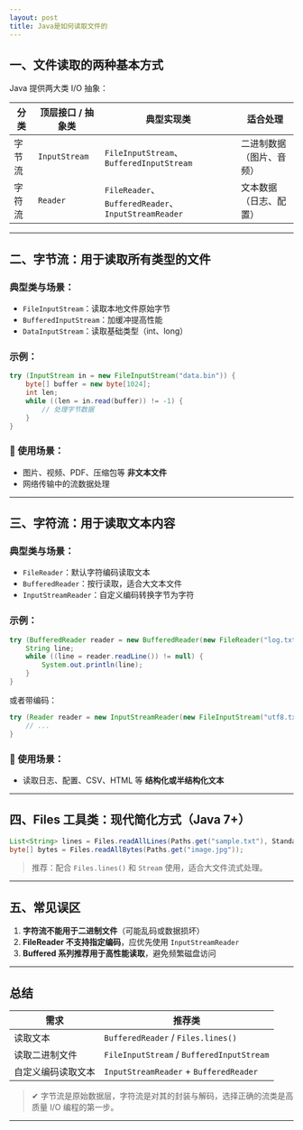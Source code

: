 ```yaml
---
layout: post
title: Java是如何读取文件的
---
```

## 一、文件读取的两种基本方式

Java 提供两大类 I/O 抽象：

| 分类  | 顶层接口 / 抽象类    | 典型实现类                                             | 适合处理         |
| --- | ------------- | ------------------------------------------------- | ------------ |
| 字节流 | `InputStream` | `FileInputStream`、`BufferedInputStream`           | 二进制数据（图片、音频） |
| 字符流 | `Reader`      | `FileReader`、`BufferedReader`、`InputStreamReader` | 文本数据（日志、配置）  |

---

## 二、字节流：用于读取**所有类型的文件**

### 典型类与场景：

* `FileInputStream`：读取本地文件原始字节
* `BufferedInputStream`：加缓冲提高性能
* `DataInputStream`：读取基础类型（int、long）

### 示例：

```java
try (InputStream in = new FileInputStream("data.bin")) {
    byte[] buffer = new byte[1024];
    int len;
    while ((len = in.read(buffer)) != -1) {
        // 处理字节数据
    }
}
```

### 📌 使用场景：

* 图片、视频、PDF、压缩包等 **非文本文件**
* 网络传输中的流数据处理

---

## 三、字符流：用于读取**文本内容**

### 典型类与场景：

* `FileReader`：默认字符编码读取文本
* `BufferedReader`：按行读取，适合大文本文件
* `InputStreamReader`：自定义编码转换字节为字符

### 示例：

```java
try (BufferedReader reader = new BufferedReader(new FileReader("log.txt"))) {
    String line;
    while ((line = reader.readLine()) != null) {
        System.out.println(line);
    }
}
```

或者带编码：

```java
try (Reader reader = new InputStreamReader(new FileInputStream("utf8.txt"), "UTF-8")) {
    // ...
}
```

### 📌 使用场景：

* 读取日志、配置、CSV、HTML 等 **结构化或半结构化文本**

---

## 四、Files 工具类：现代简化方式（Java 7+）

```java
List<String> lines = Files.readAllLines(Paths.get("sample.txt"), StandardCharsets.UTF_8);
byte[] bytes = Files.readAllBytes(Paths.get("image.jpg"));
```

> 推荐：配合 `Files.lines()` 和 `Stream` 使用，适合大文件流式处理。

---

## 五、常见误区

1. **字符流不能用于二进制文件**（可能乱码或数据损坏）
2. **FileReader 不支持指定编码**，应优先使用 `InputStreamReader`
3. **Buffered 系列推荐用于高性能读取**，避免频繁磁盘访问

---

## 总结

| 需求        | 推荐类                                       |
| --------- | ----------------------------------------- |
| 读取文本      | `BufferedReader` / `Files.lines()`        |
| 读取二进制文件   | `FileInputStream` / `BufferedInputStream` |
| 自定义编码读取文本 | `InputStreamReader` + `BufferedReader`    |

> ✔ 字节流是原始数据层，字符流是对其的封装与解码，选择正确的流类是高质量 I/O 编程的第一步。

---